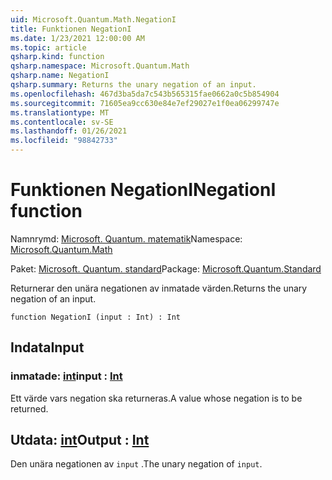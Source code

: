 ```yaml
---
uid: Microsoft.Quantum.Math.NegationI
title: Funktionen NegationI
ms.date: 1/23/2021 12:00:00 AM
ms.topic: article
qsharp.kind: function
qsharp.namespace: Microsoft.Quantum.Math
qsharp.name: NegationI
qsharp.summary: Returns the unary negation of an input.
ms.openlocfilehash: 467d3ba5da7c543b565315fae0662a0c5b854904
ms.sourcegitcommit: 71605ea9cc630e84e7ef29027e1f0ea06299747e
ms.translationtype: MT
ms.contentlocale: sv-SE
ms.lasthandoff: 01/26/2021
ms.locfileid: "98842733"
---
```

# <a name="negationi-function"></a><span data-ttu-id="97027-102">Funktionen NegationI</span><span class="sxs-lookup"><span data-stu-id="97027-102">NegationI function</span></span>

<span data-ttu-id="97027-103">Namnrymd: [Microsoft. Quantum. matematik](xref:Microsoft.Quantum.Math)</span><span class="sxs-lookup"><span data-stu-id="97027-103">Namespace: [Microsoft.Quantum.Math](xref:Microsoft.Quantum.Math)</span></span>

<span data-ttu-id="97027-104">Paket: [Microsoft. Quantum. standard](https://nuget.org/packages/Microsoft.Quantum.Standard)</span><span class="sxs-lookup"><span data-stu-id="97027-104">Package: [Microsoft.Quantum.Standard](https://nuget.org/packages/Microsoft.Quantum.Standard)</span></span>


<span data-ttu-id="97027-105">Returnerar den unära negationen av inmatade värden.</span><span class="sxs-lookup"><span data-stu-id="97027-105">Returns the unary negation of an input.</span></span>

```qsharp
function NegationI (input : Int) : Int
```


## <a name="input"></a><span data-ttu-id="97027-106">Indata</span><span class="sxs-lookup"><span data-stu-id="97027-106">Input</span></span>

### <a name="input--int"></a><span data-ttu-id="97027-107">inmatade: [int](xref:microsoft.quantum.lang-ref.int)</span><span class="sxs-lookup"><span data-stu-id="97027-107">input : [Int](xref:microsoft.quantum.lang-ref.int)</span></span>

<span data-ttu-id="97027-108">Ett värde vars negation ska returneras.</span><span class="sxs-lookup"><span data-stu-id="97027-108">A value whose negation is to be returned.</span></span>



## <a name="output--int"></a><span data-ttu-id="97027-109">Utdata: [int](xref:microsoft.quantum.lang-ref.int)</span><span class="sxs-lookup"><span data-stu-id="97027-109">Output : [Int](xref:microsoft.quantum.lang-ref.int)</span></span>

<span data-ttu-id="97027-110">Den unära negationen av `input` .</span><span class="sxs-lookup"><span data-stu-id="97027-110">The unary negation of `input`.</span></span>